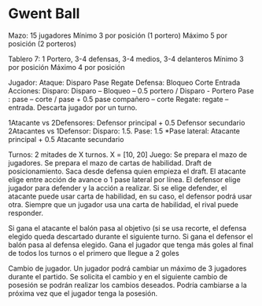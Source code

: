 # Gwent Ball

Mazo: 15 jugadores
Mínimo 3 por posición (1 portero)
Máximo 5 por posición (2 porteros)

Tablero 7: 1 Portero, 3-4 defensas, 3-4 medios, 3-4 delanteros
Mínimo 3 por posición
Máximo 4 por posición

Jugador:
Ataque:
Disparo
Pase
Regate
Defensa:
Bloqueo
Corte
Entrada
Acciones:
Disparo: Disparo – Bloqueo – 0.5 portero / Disparo - Portero
Pase : pase – corte / pase + 0.5 pase compañero – corte
Regate: regate – entrada. Descarta jugador por un turno.

1Atacante vs 2Defensores:
Defensor principal + 0.5 Defensor secundario
2Atacantes vs 1Defensor:
Disparo: 1.5.
Pase: 1.5
\*Pase lateral: Atacante principal + 0.5 Atacante secundario

Turnos:
2 mitades de X turnos.
X = [10, 20]
Juego:
Se prepara el mazo de jugadores.
Se prepara el mazo de cartas de habilidad.
Draft de posicionamiento.
Saca desde defensa quien empieza el draft.
El atacante elige entre acción de avance o 1 pase lateral por línea.
El defensor elige jugador para defender y la acción a realizar.
Si se elige defender, el atacante puede usar carta de habilidad, en su caso, el defensor podrá usar otra.
Siempre que un jugador usa una carta de habilidad, el rival puede responder.

Si gana el atacante el balón pasa al objetivo (si se usa recorte, el defensa elegido queda descartado durante el siguiente turno.
Si gana el defensor el balón pasa al defensa elegido.
Gana el jugador que tenga más goles al final de todos los turnos o el primero que llegue a 2 goles

Cambio de jugador. Un jugador podrá cambiar un máximo de 3 jugadores durante el partido.
Se solicita el cambio y en el siguiente cambio de posesión se podrán realizar los cambios deseados.
Podría cambiarse a la próxima vez que el jugador tenga la posesión.
